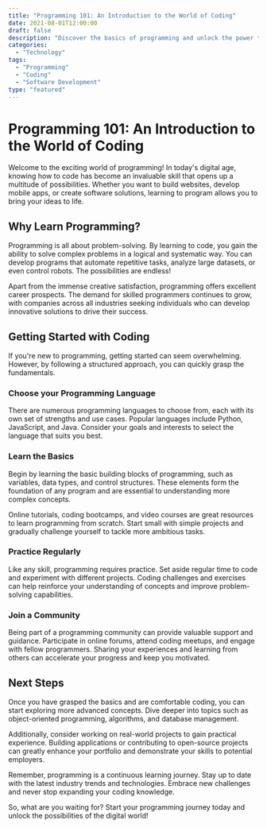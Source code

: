 ```yaml
---
title: "Programming 101: An Introduction to the World of Coding"
date: 2021-08-01T12:00:00
draft: false
description: "Discover the basics of programming and unlock the power to create innovative solutions."
categories:
  - "Technology"
tags:
  - "Programming"
  - "Coding"
  - "Software Development"
type: "featured"
---
```


# Programming 101: An Introduction to the World of Coding

Welcome to the exciting world of programming! In today's digital age, knowing how to code has become an invaluable skill that opens up a multitude of possibilities. Whether you want to build websites, develop mobile apps, or create software solutions, learning to program allows you to bring your ideas to life.

## Why Learn Programming?

Programming is all about problem-solving. By learning to code, you gain the ability to solve complex problems in a logical and systematic way. You can develop programs that automate repetitive tasks, analyze large datasets, or even control robots. The possibilities are endless!

Apart from the immense creative satisfaction, programming offers excellent career prospects. The demand for skilled programmers continues to grow, with companies across all industries seeking individuals who can develop innovative solutions to drive their success.

## Getting Started with Coding

If you're new to programming, getting started can seem overwhelming. However, by following a structured approach, you can quickly grasp the fundamentals.

### Choose your Programming Language

There are numerous programming languages to choose from, each with its own set of strengths and use cases. Popular languages include Python, JavaScript, and Java. Consider your goals and interests to select the language that suits you best.

### Learn the Basics

Begin by learning the basic building blocks of programming, such as variables, data types, and control structures. These elements form the foundation of any program and are essential to understanding more complex concepts.

Online tutorials, coding bootcamps, and video courses are great resources to learn programming from scratch. Start small with simple projects and gradually challenge yourself to tackle more ambitious tasks.

### Practice Regularly

Like any skill, programming requires practice. Set aside regular time to code and experiment with different projects. Coding challenges and exercises can help reinforce your understanding of concepts and improve problem-solving capabilities.

### Join a Community

Being part of a programming community can provide valuable support and guidance. Participate in online forums, attend coding meetups, and engage with fellow programmers. Sharing your experiences and learning from others can accelerate your progress and keep you motivated.

## Next Steps

Once you have grasped the basics and are comfortable coding, you can start exploring more advanced concepts. Dive deeper into topics such as object-oriented programming, algorithms, and database management.

Additionally, consider working on real-world projects to gain practical experience. Building applications or contributing to open-source projects can greatly enhance your portfolio and demonstrate your skills to potential employers.

Remember, programming is a continuous learning journey. Stay up to date with the latest industry trends and technologies. Embrace new challenges and never stop expanding your coding knowledge.

So, what are you waiting for? Start your programming journey today and unlock the possibilities of the digital world!


